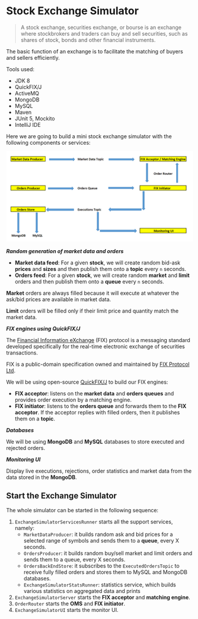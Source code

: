 # Stock Exchange Simulator

> A stock exchange, securities exchange, or bourse is an exchange where stockbrokers and traders can buy and sell
> securities, such as shares of stock, bonds and other financial instruments.

The basic function of an exchange is to facilitate the matching of buyers and sellers efficiently.

Tools used:

- JDK 8
- QuickFIX/J
- ActiveMQ
- MongoDB
- MySQL
- Maven
- JUnit 5, Mockito
- IntelliJ IDE

Here we are going to build a mini stock exchange simulator with the following components or services:

![StockExchangeSimulator](StockExchangeSimulator.PNG)

**_Random generation of market data and orders_**

- **Market data feed**: For a given **stock**, we will create random bid-ask **prices** and **sizes** and then publish
  them onto a **topic** every `n` seconds.
- **Orders feed**: For a given **stock**, we will create random **market** and **limit** orders and then publish them
  onto a **queue** every `n` seconds.

**Market** orders are always filled because it will execute at whatever the ask/bid prices are available in market data.

**Limit** orders will be filled only if their limit price and quantity match the market data.

**_FIX engines using QuickFIX/J_**

The [Financial Information eXchange](https://en.wikipedia.org/wiki/Financial_Information_eXchange) (FIX) protocol is a
messaging standard developed specifically for the real-time electronic exchange of securities transactions.

FIX is a public-domain specification owned and maintained by [FIX Protocol Ltd](https://www.fixtrading.org/).

We will be using open-source [QuickFIX/J](https://quickfixj.org/) to build our FIX engines:

- **FIX acceptor**: listens on the **market data** and **orders queues** and provides order execution by a matching
  engine.
- **FIX initiator**: listens to the **orders queue** and forwards them to the **FIX acceptor**. If the acceptor replies
  with filled orders, then it publishes them on a **topic**.

**_Databases_**

We will be using **MongoDB** and **MySQL** databases to store executed and rejected orders.

**_Monitoring UI_**

Display live executions, rejections, order statistics and market data from the data stored in the **MongoDB**.


## Start the Exchange Simulator

The whole simulator can be started in the following sequence:

1. `ExchangeSimulatorServicesRunner` starts all the support services, namely:
    - `MarketDataProducer`: it builds random ask and bid prices for a selected range of symbols and sends them to a
      **queue**, every X seconds.
    - `OrdersProducer`: it builds random buy/sell market and limit orders and sends them to a queue, every X seconds.
    - `OrdersBackEndStore`: it subscribes to the `ExecutedOrdersTopic` to receive fully filled orders and stores them to
      MySQL and MongoDB databases.
    - `ExchangeSimulatorStatsRunner`: statistics service, which builds various statistics on aggregated data and prints
2. `ExchangeSimulatorServer` starts the **FIX acceptor** and **matching engine**.
3. `OrderRouter` starts the **OMS** and **FIX initiator**.
4. `ExchangeSimulatorUI` starts the monitor UI.

